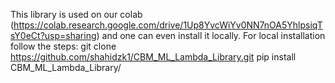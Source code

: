 This library is used on our colab (https://colab.research.google.com/drive/1Up8YvcWiYv0NN7nOA5YhlpsiqTsY0eCt?usp=sharing) and one can even install it locally.
For local installation follow the steps:
git clone https://github.com/shahidzk1/CBM_ML_Lambda_Library.git
pip install CBM_ML_Lambda_Library/
